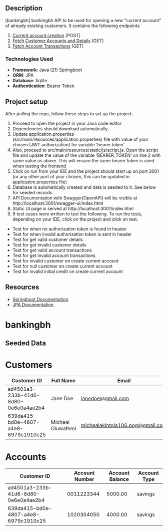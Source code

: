## Description

[bankingbh] bankingbh API to be used for opening a new "current account" of already existing customers. It contains the following endpoints

1. [Current account creation](http://localhost:3001/api/v1/open-current-account) [POST]
2. [Fetch Customer Accounts and Details](http://localhost:3001/api/v1/customer/:customer_id) [GET]
3. [Fetch Account Transactions](http://localhost:3001/api/v1/transactions/:account_number) [GET]

### Technologies Used

- **Framework**: Java (21) Springboot
- **ORM**: JPA
- **Database**: Sqlite
- **Authentication**: Bearer Token

## Project setup

After pulling the repo, follow these steps to set up the project:

1. Proceed to open the project in your Java code editor.
2. Dependencies should download automatically.
3. Update application.properties (src/main/resources/application.properties) file with value of your chosen (JWT authorization) for variable 'bearer.token'
4. Also, proceed to src/main/resources/static/js/script.js. Open the script file and update the value of the variable 'BEARER_TOKEN' on line 2 with same value as above. This will ensure the same bearer token is used when testing the frontend
5. Click on run from your IDE and the project should start up on port 3001 (or any other port of your chosen, this can be updated in application.properties file)
6. Database is automatically created and data is seeded to it. See below for seeded records
7. API Documentation with Swagger(OpenAPI) will be visible at http://localhost:3001/swagger-ui/index.html
8. Static UI page is served at http://localhost:3001/index.html
9. 9 test cases were written to test the following. To run the tests, depending on your IDE, click on the project and click on test.
- Test for when no authorization token is found in header
- Test for when invalid authorization token is sent in header
- Test for get valid customer details 
- Test for get invalid customer details
- Test for get valid account transactions
- Test for get invalid account transactions
- Test for invalid customer on create current account
- Test for null customer on create current account
- Test for invalid initial credit on create current account


## Resources

- [Springboot Documentation](https://spring.io/projects/spring-boot).
- [JPA Documentation](https://spring.io/projects/spring-data-jpa).

# bankingbh

## Seeded Data

# Customers

| Customer ID                          | Full Name         | Email                            |
| ------------------------------------ | ----------------- | -------------------------------- |
| ad4501a3-233b-41d6-8d80-0e6e0a4ae2b4 | Jane Doe          | janedoe@gmail.com                |
| 639da415-bd0e-4807-a4e8-6979c1910c25 | Micheal Oluwafemi | michealakintola106.pog@gmail.com |

# Accounts

| Customer ID                          | Account Number | Account Balance | Account Type |
| ------------------------------------ | -------------- | --------------- | ------------ |
| ad4501a3-233b-41d6-8d80-0e6e0a4ae2b4 | 0011223344     | 5000.00         | savings      |
| 639da415-bd0e-4807-a4e8-6979c1910c25 | 1020304050     | 4000.00         | savings      |